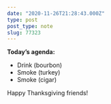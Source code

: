 ```yaml
---
date: "2020-11-26T21:28:43.000Z"
type: post 
post_type: note
slug: 77323
---
```

**Today’s agenda:**

- Drink    (bourbon)
- Smoke (turkey)
- Smoke (cigar)

Happy Thanksgiving friends!
